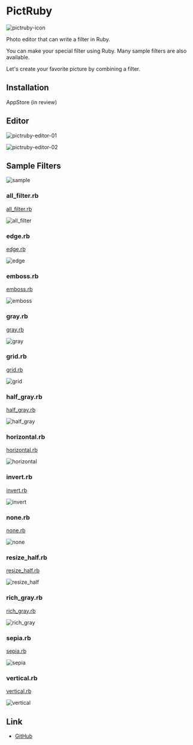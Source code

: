 # PictRuby

![pictruby-icon](http://pictruby.ongaeshi.me/images/pictruby-icon.png)

Photo editor that can write a filter in Ruby.

You can make your special filter using Ruby. Many sample filters are also available.

Let's create your favorite picture by combining a filter.

## Installation

AppStore (in review)

## Editor

![pictruby-editor-01](http://pictruby.ongaeshi.me/images/pictruby-editor-01.jpg)

![pictruby-editor-02](http://pictruby.ongaeshi.me/images/pictruby-editor-02.jpg)

## Sample Filters

![sample](http://pictruby.ongaeshi.me/images/sample.jpg)

### all_filter.rb

[all_filter.rb](https://github.com/ongaeshi/PictRuby/blob/master/resources/sample/all_filter.rb)

![all_filter](http://pictruby.ongaeshi.me/images/all_filter.jpg)

### edge.rb

[edge.rb](https://github.com/ongaeshi/PictRuby/blob/master/resources/sample/edge.rb)

![edge](http://pictruby.ongaeshi.me/images/edge.jpg)

### emboss.rb

[emboss.rb](https://github.com/ongaeshi/PictRuby/blob/master/resources/sample/emboss.rb)

![emboss](http://pictruby.ongaeshi.me/images/emboss.jpg)

### gray.rb

[gray.rb](https://github.com/ongaeshi/PictRuby/blob/master/resources/sample/gray.rb)

![gray](http://pictruby.ongaeshi.me/images/gray.jpg)

### grid.rb

[grid.rb](https://github.com/ongaeshi/PictRuby/blob/master/resources/sample/grid.rb)

![grid](http://pictruby.ongaeshi.me/images/grid.jpg)

### half_gray.rb

[half_gray.rb](https://github.com/ongaeshi/PictRuby/blob/master/resources/sample/half_gray.rb)

![half_gray](http://pictruby.ongaeshi.me/images/half_gray.jpg)

### horizontal.rb

[horizontal.rb](https://github.com/ongaeshi/PictRuby/blob/master/resources/sample/horizontal.rb)

![horizontal](http://pictruby.ongaeshi.me/images/horizontal.jpg)

### invert.rb

[invert.rb](https://github.com/ongaeshi/PictRuby/blob/master/resources/sample/invert.rb)

![invert](http://pictruby.ongaeshi.me/images/invert.jpg)

### none.rb

[none.rb](https://github.com/ongaeshi/PictRuby/blob/master/resources/sample/none.rb)

![none](http://pictruby.ongaeshi.me/images/none.jpg)

### resize_half.rb

[resize_half.rb](https://github.com/ongaeshi/PictRuby/blob/master/resources/sample/resize_half.rb)

![resize_half](http://pictruby.ongaeshi.me/images/resize_half.jpg)

### rich_gray.rb

[rich_gray.rb](https://github.com/ongaeshi/PictRuby/blob/master/resources/sample/rich_gray.rb)

![rich_gray](http://pictruby.ongaeshi.me/images/rich_gray.jpg)

### sepia.rb

[sepia.rb](https://github.com/ongaeshi/PictRuby/blob/master/resources/sample/sepia.rb)

![sepia](http://pictruby.ongaeshi.me/images/sepia.jpg)

### vertical.rb

[vertical.rb](https://github.com/ongaeshi/PictRuby/blob/master/resources/sample/vertical.rb)

![vertical](http://pictruby.ongaeshi.me/images/vertical.jpg)

## Link

- [GitHub](https://github.com/ongaeshi/PictRuby)
